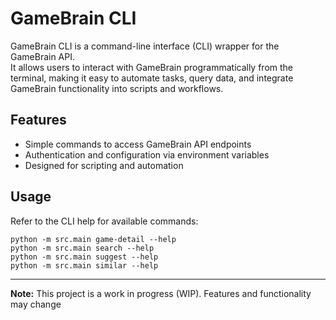 # GameBrain CLI

GameBrain CLI is a command-line interface (CLI) wrapper for the GameBrain API.  
It allows users to interact with GameBrain programmatically from the terminal, making it easy to automate tasks, query data, and integrate GameBrain functionality into scripts and workflows.

## Features

- Simple commands to access GameBrain API endpoints
- Authentication and configuration via environment variables
- Designed for scripting and automation

## Usage

Refer to the CLI help for available commands:

```
python -m src.main game-detail --help
python -m src.main search --help
python -m src.main suggest --help
python -m src.main similar --help
```


---

**Note:** This project is a work in progress (WIP). Features and functionality may change